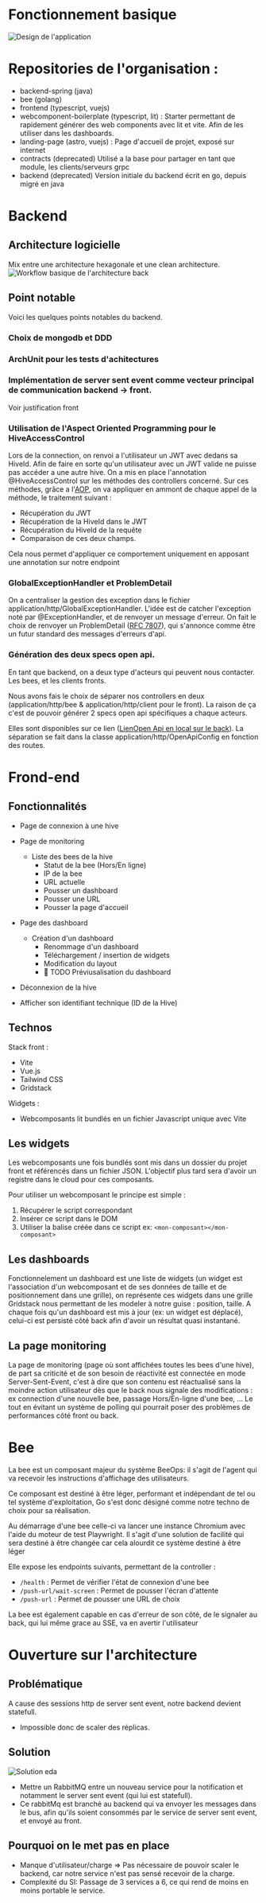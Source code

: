 # Fonctionnement basique

![Design de l'application](../archi-design.png)

# Repositories de l'organisation : 
- backend-spring (java)
- bee (golang)
- frontend (typescript, vuejs)
- webcomponent-boilerplate (typescript, lit) : Starter permettant de rapidement générer des web components avec lit et vite. Afin de les utiliser dans les dashboards.
- landing-page (astro, vuejs) : Page d'accueil de projet, exposé sur internet
- contracts (deprecated) Utilisé a la base pour partager en tant que module, les clients/serveurs grpc
- backend (deprecated) Version initiale du backend écrit en go, depuis migré en java

# Backend

## Architecture logicielle
Mix entre une architecture hexagonale et une clean architecture.
![Workflow basique de l'architecture back](../workflow_back.png)

## Point notable
Voici les quelques points notables du backend.

### Choix de mongodb et DDD

### ArchUnit pour les tests d'achitectures

### Implémentation de server sent event comme vecteur principal de communication backend -> front.
Voir justification front

### Utilisation de l'Aspect Oriented Programming pour le HiveAccessControl
Lors de la connection, on renvoi a l'utilisateur un JWT avec dedans sa HiveId.
Afin de faire en sorte qu'un utilisateur avec un JWT valide ne puisse pas accéder a une autre hive. On a mis en place l'annotation @HiveAccessControl sur les méthodes des controllers concerné.
Sur ces méthodes, grâce a l'[AOP](https://fr.wikipedia.org/wiki/Programmation_orient%C3%A9e_aspect), on va appliquer en ammont de chaque appel de la méthode, le traitement suivant : 

- Récupération du JWT
- Récupération de la HiveId dans le JWT
- Récupération du HiveId de la requête
- Comparaison de ces deux champs.

Cela nous permet d'appliquer ce comportement uniquement en apposant une annotation sur notre endpoint


### GlobalExceptionHandler et ProblemDetail
On a centraliser la gestion des exception dans le fichier application/http/GlobalExceptionHandler.
L'idée est de catcher l'exception noté par @ExceptionHandler, et de renvoyer un message d'erreur.
On fait le choix de renvoyer un ProblemDetail ([RFC 7807](https://datatracker.ietf.org/doc/html/rfc7807)), qui s'annonce comme être un futur standard des messages d'erreurs d'api.

### Génération des deux specs open api.
En tant que backend, on a deux type d'acteurs qui peuvent nous contacter. Les bees, et les clients fronts.

Nous avons fais le choix de séparer nos controllers en deux (application/http/bee & application/http/client pour le front).
La raison de ça c'est de pouvoir générer 2 specs open api spécifiques a chaque acteurs.

Elles sont disponibles sur ce lien ([LienOpen Api en local sur le back](http://localhost:8080/api/v1/api-docs/ui)).
La séparation se fait dans la classe application/http/OpenApiConfig en fonction des routes.

# Frond-end

## Fonctionnalités

- Page de connexion à une hive
- Page de monitoring
  - Liste des bees de la hive
    - Statut de la bee (Hors/En ligne)
    - IP de la bee
    - URL actuelle
    - Pousser un dashboard
    - Pousser une URL
    - Pousser la page d'accueil
- Page des dashboard

  - Création d'un dashboard
    - Renommage d'un dashboard
    - Téléchargement / insertion de widgets
    - Modification du layout
    - 📌 TODO Préviusalisation du dashboard

- Déconnexion de la hive
- Afficher son identifiant technique (ID de la Hive)

## Technos

Stack front :

- Vite
- Vue.js
- Tailwind CSS
- Gridstack

Widgets :

- Webcomposants lit bundlés en un fichier Javascript unique avec Vite

## Les widgets

Les webcomposants une fois bundlés sont mis dans un dossier du projet front et référencés dans un fichier JSON. L'objectif plus tard sera d'avoir un registre dans le cloud pour ces composants.

Pour utiliser un webcomposant le principe est simple :

1. Récupérer le script correspondant
2. Insérer ce script dans le DOM
3. Utiliser la balise créée dans ce script ex: `<mon-composant></mon-composant>`

## Les dashboards

Fonctionnelement un dashboard est une liste de widgets (un widget est l'association d'un webcomposant et de ses données de taille et de positionnement dans une grille), on représente ces widgets dans une grille Gridstack nous permettant de les modeler à notre guise : position, taille. A chaque fois qu'un dashboard est mis à jour (ex: un widget est déplacé), celui-ci est persisté côté back afin d'avoir un résultat quasi instantané.

## La page monitoring

La page de monitoring (page où sont affichées toutes les bees d'une hive), de part sa criticité et de son besoin de réactivité est connectée en mode Server-Sent-Event, c'est à dire que son contenu est réactualisé sans la moindre action utilisateur dès que le back nous signale des modifications : ex connection d'une nouvelle bee, passage Hors/En-ligne d'une bee, ... Le tout en évitant un système de polling qui pourrait poser des problèmes de performances côté front ou back.

# Bee

La bee est un composant majeur du système BeeOps: il s'agit de l'agent qui va recevoir les instructions d'affichage des utilisateurs.

Ce composant est destiné à être léger, performant et indépendant de tel ou tel système d'exploitation, Go s'est donc désigné comme notre techno de choix pour sa réalisation.

Au démarrage d'une bee celle-ci va lancer une instance Chromium avec l'aide du moteur de test Playwright. Il s'agit d'une solution de facilité qui sera destiné à être changée car cela alourdit ce système destiné à être léger

Elle expose les endpoints suivants, permettant de la controller :

- `/health` : Permet de vérifier l'état de connexion d'une bee
- `/push-url/wait-screen` : Permet de pousser l'écran d'attente
- `/push-url` : Permet de pousser une URL de choix

La bee est également capable en cas d'erreur de son côté, de le signaler au back, qui lui même grace au SSE, va en avertir l'utilisateur

# Ouverture sur l'architecture
## Problématique
A cause des sessions http de server sent event, notre backend devient statefull.
- Impossible donc de scaler des réplicas.

## Solution
![Solution eda](../stateless.png)
- Mettre un RabbitMQ entre un nouveau service pour la notification et notamment le server sent event (qui lui est statefull).
- Ce rabbitMq est branché au backend qui va envoyer les messages dans le bus, afin qu'ils soient consommés par le service de server sent event, et envoyé au front.

## Pourquoi on le met pas en place
- Manque d'utilisateur/charge => Pas nécessaire de pouvoir scaler le backend, car notre service n'est pas sensé recevoir de la charge.
- Complexité du SI: Passage de 3 services a 6, ce qui rend de moins en moins portable le service.
